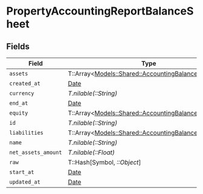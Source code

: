 # PropertyAccountingReportBalanceSheet


## Fields

| Field                                                                                                     | Type                                                                                                      | Required                                                                                                  | Description                                                                                               |
| --------------------------------------------------------------------------------------------------------- | --------------------------------------------------------------------------------------------------------- | --------------------------------------------------------------------------------------------------------- | --------------------------------------------------------------------------------------------------------- |
| `assets`                                                                                                  | T::Array<[Models::Shared::AccountingBalancesheetItem](../../models/shared/accountingbalancesheetitem.md)> | :heavy_minus_sign:                                                                                        | N/A                                                                                                       |
| `created_at`                                                                                              | [Date](https://ruby-doc.org/stdlib-2.6.1/libdoc/date/rdoc/Date.html)                                      | :heavy_minus_sign:                                                                                        | N/A                                                                                                       |
| `currency`                                                                                                | *T.nilable(::String)*                                                                                     | :heavy_minus_sign:                                                                                        | N/A                                                                                                       |
| `end_at`                                                                                                  | [Date](https://ruby-doc.org/stdlib-2.6.1/libdoc/date/rdoc/Date.html)                                      | :heavy_minus_sign:                                                                                        | N/A                                                                                                       |
| `equity`                                                                                                  | T::Array<[Models::Shared::AccountingBalancesheetItem](../../models/shared/accountingbalancesheetitem.md)> | :heavy_minus_sign:                                                                                        | N/A                                                                                                       |
| `id`                                                                                                      | *T.nilable(::String)*                                                                                     | :heavy_minus_sign:                                                                                        | N/A                                                                                                       |
| `liabilities`                                                                                             | T::Array<[Models::Shared::AccountingBalancesheetItem](../../models/shared/accountingbalancesheetitem.md)> | :heavy_minus_sign:                                                                                        | N/A                                                                                                       |
| `name`                                                                                                    | *T.nilable(::String)*                                                                                     | :heavy_minus_sign:                                                                                        | N/A                                                                                                       |
| `net_assets_amount`                                                                                       | *T.nilable(::Float)*                                                                                      | :heavy_minus_sign:                                                                                        | N/A                                                                                                       |
| `raw`                                                                                                     | T::Hash[Symbol, *::Object*]                                                                               | :heavy_minus_sign:                                                                                        | N/A                                                                                                       |
| `start_at`                                                                                                | [Date](https://ruby-doc.org/stdlib-2.6.1/libdoc/date/rdoc/Date.html)                                      | :heavy_minus_sign:                                                                                        | N/A                                                                                                       |
| `updated_at`                                                                                              | [Date](https://ruby-doc.org/stdlib-2.6.1/libdoc/date/rdoc/Date.html)                                      | :heavy_minus_sign:                                                                                        | N/A                                                                                                       |